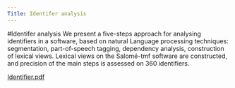 ```yaml
---
Title: Identifer analysis
---
```

#Identifer analysis
We present a five-steps approach for analysing identifiers in a software, based on natural Language processing techniques: segmentation, part-of-speech tagging, dependency analysis, construction of lexical views. Lexical views on the Salomé-tmf software are constructed, and precision of the main steps is assessed on 360 identifiers.

[Identifier.pdf](%assets_url%/files/db/kb6xrxu9cqqv5t76957yroqqjz8t3j/sattoseIdentifers.pdf)
